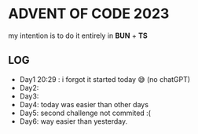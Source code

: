 # ADVENT OF CODE 2023

my intention is to do it entirely in **BUN** + **TS**

## LOG

- Day1 20:29 : i forgot it started today 😅 (no chatGPT)
- Day2:
- Day3:
- Day4: today was easier than other days
- Day5: second challenge not commited :(
- Day6: way easier than yesterday.
